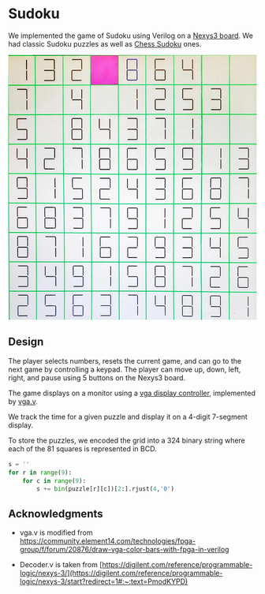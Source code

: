 # Sudoku

We implemented the game of Sudoku using Verilog on a [Nexys3 board](https://digilent.com/reference/programmable-logic/nexys-3/). We had classic Sudoku puzzles as well as [Chess Sudoku](https://en.chessbase.com/post/chess-sudoku) ones.

![picture of game](image.png)

## Design

The player selects numbers, resets the current game, and can go to the next game by controlling a keypad. The player can move up, down, left, right, and pause using 5 buttons on the Nexys3 board.

The game displays on a monitor using a [vga display controller](https://digilent.com/reference/learn/programmable-logic/tutorials/vga-display-congroller/), implemented by [vga.v](vga.v).

We track the time for a given puzzle and display it on a 4-digit 7-segment display.






To store the puzzles, we encoded the grid into a 324 binary string where each of the 81 squares is represented in BCD. 

```py
s = ''
for r in range(9):
    for c in range(9):
        s += bin(puzzle[r][c])[2:].rjust(4,'0')
```

## Acknowledgments

* vga.v is modified from https://community.element14.com/technologies/fpga-group/f/forum/20876/draw-vga-color-bars-with-fpga-in-verilog

* Decoder.v is taken from [https://digilent.com/reference/programmable-logic/nexys-3/](https://digilent.com/reference/programmable-logic/nexys-3/start?redirect=1#:~:text=PmodKYPD)
